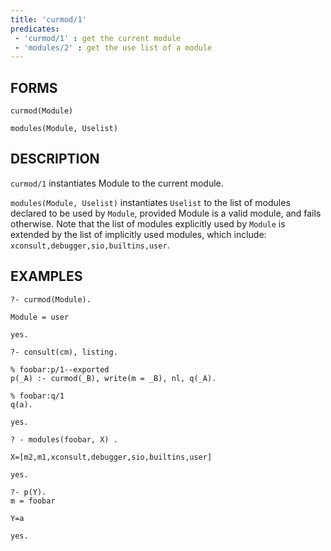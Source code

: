 ```yaml
---
title: 'curmod/1'
predicates:
 - 'curmod/1' : get the current module
 - 'modules/2' : get the use list of a module
---
```


## FORMS
```
curmod(Module)

modules(Module, Uselist)
```

## DESCRIPTION

`curmod/1` instantiates Module to the current module.

`modules(Module, Uselist)` instantiates `Uselist` to the list of modules declared to be used by `Module`, provided Module is a valid module, and fails otherwise. Note that the list of modules explicitly used by `Module` is extended by the list of implicitly used modules, which include:  `xconsult,debugger,sio,builtins,user`.

## EXAMPLES
```
?- curmod(Module).

Module = user

yes.

?- consult(cm), listing.

% foobar:p/1--exported
p(_A) :- curmod(_B), write(m = _B), nl, q(_A).

% foobar:q/1
q(a).

yes.

? - modules(foobar, X) .

X=[m2,m1,xconsult,debugger,sio,builtins,user] 

yes.

?- p(Y).
m = foobar

Y=a 

yes.
```
